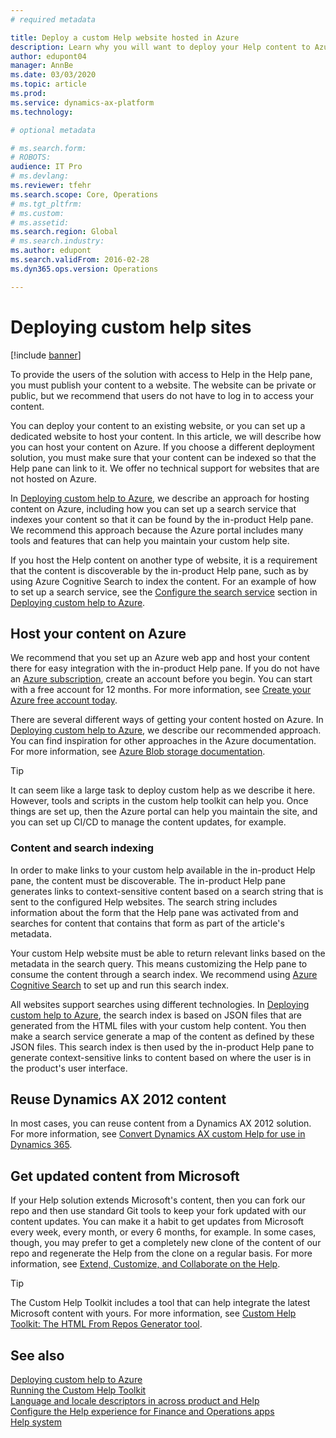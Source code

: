 ```yaml
---
# required metadata

title: Deploy a custom Help website hosted in Azure
description: Learn why you will want to deploy your Help content to Azure so that it can be found by the Help pane in Finance and Operations apps. 
author: edupont04
manager: AnnBe
ms.date: 03/03/2020
ms.topic: article
ms.prod: 
ms.service: dynamics-ax-platform
ms.technology: 

# optional metadata

# ms.search.form: 
# ROBOTS: 
audience: IT Pro
# ms.devlang: 
ms.reviewer: tfehr
ms.search.scope: Core, Operations
# ms.tgt_pltfrm: 
# ms.custom: 
# ms.assetid: 
ms.search.region: Global
# ms.search.industry: 
ms.author: edupont
ms.search.validFrom: 2016-02-28
ms.dyn365.ops.version: Operations

---
```


# Deploying custom help sites

[!include [banner](../includes/banner.md)]

To provide the users of the solution with access to Help in the Help pane, you must publish your content to a website. The website can be private or public, but we recommend that users do not have to log in to access your content.  

You can deploy your content to an existing website, or you can set up a dedicated website to host your content. In this article, we will describe how you can host your content on Azure. If you choose a different deployment solution, you must make sure that your content can be indexed so that the Help pane can link to it. We offer no technical support for websites that are not hosted on Azure.  

In [Deploying custom help to Azure](walkthrough-help-azure.md), we describe an approach for hosting content on Azure, including how you can set up a search service that indexes your content so that it can be found by the in-product Help pane. We recommend this approach because the Azure portal includes many tools and features that can help you maintain your custom help site.  

If you host the Help content on another type of website, it is a requirement that the content is discoverable by the in-product Help pane, such as by using Azure Cognitive Search to index the content. For an example of how to set up a search service, see the [Configure the search service](walkthrough-help-azure.md#searchconfig) section in [Deploying custom help to Azure](walkthrough-help-azure.md).  

## Host your content on Azure

We recommend that you set up an Azure web app and host your content there for easy integration with the in-product Help pane. If you do not have an [Azure subscription](/azure/guides/developer/azure-developer-guide#understanding-accounts-subscriptions-and-billing), create an account before you begin. You can start with a free account for 12 months. For more information, see [Create your Azure free account today](https://azure.microsoft.com/free/).  

There are several different ways of getting your content hosted on Azure. In [Deploying custom help to Azure](walkthrough-help-azure.md), we describe our recommended approach. You can find inspiration for other approaches in the Azure documentation. For more information, see [Azure Blob storage documentation](/azure/storage/blobs/).  

> [!TIP]
> It can seem like a large task to deploy custom help as we describe it here. However, tools and scripts in the custom help toolkit can help you. Once things are set up, then the Azure portal can help you maintain the site, and you can set up CI/CD to manage the content updates, for example.

### Content and search indexing

In order to make links to your custom help available in the in-product Help pane, the content must be discoverable. The in-product Help pane generates links to context-sensitive content based on a search string that is sent to the configured Help websites. The search string includes information about the form that the Help pane was activated from and searches for content that contains that form as part of the article's metadata.  

Your custom Help website must be able to return relevant links based on the metadata in the search query. This means customizing the Help pane to consume the content through a search index. We recommend using [Azure Cognitive Search](/azure/search/search-what-is-azure-search) to set up and run this search index.  

All websites support searches using different technologies. In [Deploying custom help to Azure](walkthrough-help-azure.md), the search index is based on JSON files that are generated from the HTML files with your custom help content. You then make a search service generate a map of the content as defined by these JSON files. This search index is then used by the in-product Help pane to generate context-sensitive links to content based on where the user is in the product's user interface.  

## Reuse Dynamics AX 2012 content

In most cases, you can reuse content from a Dynamics AX 2012 solution. For more information, see [Convert Dynamics AX custom Help for use in Dynamics 365](migrate-dynamicsax2012.md).  

## Get updated content from Microsoft

If your Help solution extends Microsoft's content, then you can fork our repo and then use standard Git tools to keep your fork updated with our content updates. You can make it a habit to get updates from Microsoft every week, every month, or every 6 months, for example. In some cases, though, you may prefer to get a completely new clone of the content of our repo and regenerate the Help from the clone on a regular basis. For more information, see [Extend, Customize, and Collaborate on the Help](contributor-guide.md).  

> [!TIP]
> The Custom Help Toolkit includes a tool that can help integrate the latest Microsoft content with yours. For more information, see [Custom Help Toolkit: The HTML From Repos Generator tool](custom-help-toolkit-htmlfromrepogenerator.md).

## See also

[Deploying custom help to Azure](walkthrough-help-azure.md)  
[Running the Custom Help Toolkit](custom-help-toolkit.md)  
[Language and locale descriptors in across product and Help](language-locale.md)  
[Configure the Help experience for Finance and Operations apps](../../fin-ops/get-started/help-connect.md)  
[Help system](../../fin-ops/get-started/help-overview.md)  
